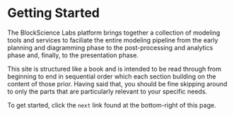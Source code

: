 # Getting Started

The BlockScience Labs platform brings together a collection of modeling tools and services to faciliate the entire modeling pipeline from the early planning and diagramming phase to the post-processing and analytics phase and, finally, to the presentation phase.

This site is structured like a book and is intended to be read through from beginning to end in sequential order which each section building on the content of those prior. Having said that, you should be fine skipping around to only the parts that are particularly relevant to your specific needs.

To get started, click the `next` link found at the bottom-right of this page.
